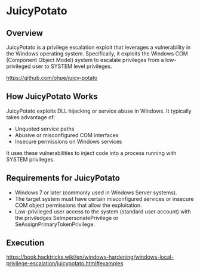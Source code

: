 # JuicyPotato

## Overview

JuicyPotato is a privilege escalation exploit that leverages a vulnerability in the Windows operating system. Specifically, it exploits the Windows COM (Component Object Model) system to escalate privileges from a low-privileged user to SYSTEM level privileges.

https://github.com/ohpe/juicy-potato

## How JuicyPotato Works

JuicyPotato exploits DLL hijacking or service abuse in Windows. It typically takes advantage of:

- Unquoted service paths
- Abusive or misconfigured COM interfaces
- Insecure permissions on Windows services

It uses these vulnerabilities to inject code into a process running with SYSTEM privileges.

## Requirements for JuicyPotato

- Windows 7 or later (commonly used in Windows Server systems).
- The target system must have certain misconfigured services or insecure COM object permissions that allow the exploitation.
- Low-privileged user access to the system (standard user account) with the priviledges SeImpersonatePrivilege or SeAssignPrimaryTokenPrivilege.

## Execution

https://book.hacktricks.wiki/en/windows-hardening/windows-local-privilege-escalation/juicypotato.html#examples